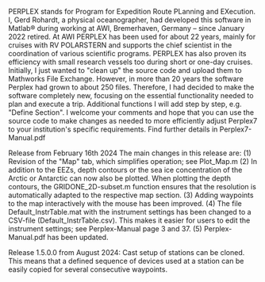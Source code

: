 PERPLEX stands for Program for Expedition Route PLanning and EXecution. I, Gerd Rohardt, a physical oceanographer, had developed this software in Matlab® during working at AWI, Bremerhaven, Germany – since January 2022 retired.
At AWI PERPLEX has been used for about 22 years, mainly for cruises with RV POLARSTERN and supports the chief scientist in the coordination of various scientific programs. PERPLEX has also proven its efficiency with small research vessels too during short or one-day cruises.
Initially, I just wanted to "clean up" the source code and upload them to Mathworks File Exchange. However, in more than 20 years the software Perplex had grown to about 250 files. Therefore, I had decided to make the software completely new, focusing on the essential functionality needed to plan and execute a trip. Additional functions I will add step by step, e.g. "Define Section".
I welcome your comments and hope that you can use the source code to make changes as needed to more efficiently adjust Perplex7 to your institution's specific requirements.
Find further details in Perplex7-Manual.pdf

Release from February 16th 2024
The main changes in this release are:
(1) Revision of the "Map" tab, which simplifies operation; see Plot_Map.m 
(2) In addition to the EEZs, depth contours or the sea ice concentration of the Arctic or Antarctic can now also be plotted. When plotting the depth contours, the GRIDONE_2D-subset.m function ensures that the resolution is automatically adapted to the respective map section.
(3) Adding waypoints to the map interactively with the mouse has been improved.
(4) The file Default_InstrTable.mat with the instrument settings has been changed to a CSV-file (Default_InstrTable.csv). This makes it easier for users to edit the instrument settings; see Perplex-Manual page 3 and 37.
(5) Perplex-Manual.pdf has been updated.

Release 1.5.0.0 from August 2024: Cast setup of stations can be cloned. This means that a defined sequence of devices used at a station can be easily copied for several consecutive waypoints.
